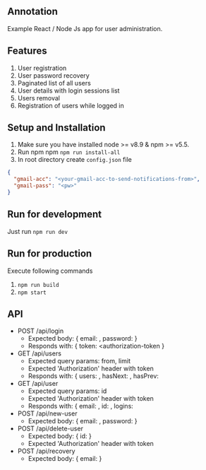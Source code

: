 ## Annotation
Example React / Node Js app for user administration. 

## Features

1. User registration
2. User password recovery
3. Paginated list of all users
4. User details with login sessions list
5. Users removal
6. Registration of users while logged in

## Setup and Installation
1. Make sure you have installed node >= v8.9 & npm >= v5.5.
2. Run npm npm `npm run install-all`
3. In root directory create `config.json` file
 
```json
{
  "gmail-acc": "<your-gmail-acc-to-send-notifications-from>",
  "gmail-pass": "<pw>"
} 
```

## Run for development
Just run `npm run dev`

## Run for production
Execute following commands
1. `npm run build`
2. `npm start`

## API
* POST /api/login
    * Expected body: { email: <email>, password: <password> }
    * Responds with: { token: <authorization-token }
* GET /api/users
    * Expected query params: from, limit
    * Expected 'Authorization' header with token
    * Responds with: { users: <array>, hasNext: <boolean>, hasPrev: <boolean>
* GET /api/user
    * Expected query params: id
    * Expected 'Authorization' header with token
    * Responds with: { email: <email>, id: <id>, logins: <array>
* POST /api/new-user
    * Expected body: { email: <email>, password: <password> }
* POST /api/delete-user
    * Expected body: { id: <id> }
    * Expected 'Authorization' header with token
* POST /api/recovery
    * Expected body: { email: <email> }
